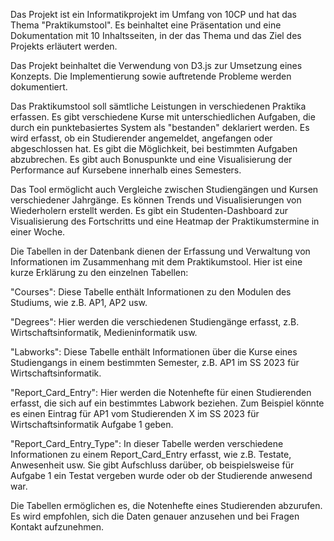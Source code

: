 Das Projekt ist ein Informatikprojekt im Umfang von 10CP und hat das Thema "Praktikumstool". Es beinhaltet eine Präsentation und eine Dokumentation mit 10 Inhaltsseiten, in der das Thema und das Ziel des Projekts erläutert werden.

Das Projekt beinhaltet die Verwendung von D3.js zur Umsetzung eines Konzepts. Die Implementierung sowie auftretende Probleme werden dokumentiert.

Das Praktikumstool soll sämtliche Leistungen in verschiedenen Praktika erfassen. Es gibt verschiedene Kurse mit unterschiedlichen Aufgaben, die durch ein punktebasiertes System als "bestanden" deklariert werden. Es wird erfasst, ob ein Studierender angemeldet, angefangen oder abgeschlossen hat. Es gibt die Möglichkeit, bei bestimmten Aufgaben abzubrechen. Es gibt auch Bonuspunkte und eine Visualisierung der Performance auf Kursebene innerhalb eines Semesters.

Das Tool ermöglicht auch Vergleiche zwischen Studiengängen und Kursen verschiedener Jahrgänge. Es können Trends und Visualisierungen von Wiederholern erstellt werden. Es gibt ein Studenten-Dashboard zur Visualisierung des Fortschritts und eine Heatmap der Praktikumstermine in einer Woche.

Die Tabellen in der Datenbank dienen der Erfassung und Verwaltung von Informationen im Zusammenhang mit dem Praktikumstool. Hier ist eine kurze Erklärung zu den einzelnen Tabellen:

"Courses": Diese Tabelle enthält Informationen zu den Modulen des Studiums, wie z.B. AP1, AP2 usw.

"Degrees": Hier werden die verschiedenen Studiengänge erfasst, z.B. Wirtschaftsinformatik, Medieninformatik usw.

"Labworks": Diese Tabelle enthält Informationen über die Kurse eines Studiengangs in einem bestimmten Semester, z.B. AP1 im SS 2023 für Wirtschaftsinformatik.

"Report_Card_Entry": Hier werden die Notenhefte für einen Studierenden erfasst, die sich auf ein bestimmtes Labwork beziehen. Zum Beispiel könnte es einen Eintrag für AP1 vom Studierenden X im SS 2023 für Wirtschaftsinformatik Aufgabe 1 geben.

"Report_Card_Entry_Type": In dieser Tabelle werden verschiedene Informationen zu einem Report_Card_Entry erfasst, wie z.B. Testate, Anwesenheit usw. Sie gibt Aufschluss darüber, ob beispielsweise für Aufgabe 1 ein Testat vergeben wurde oder ob der Studierende anwesend war.

Die Tabellen ermöglichen es, die Notenhefte eines Studierenden abzurufen. Es wird empfohlen, sich die Daten genauer anzusehen und bei Fragen Kontakt aufzunehmen.